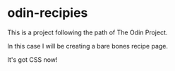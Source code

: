 # odin-recipies
This is a project following the path of The Odin Project. 

In this case I will be creating a bare bones recipe page. 

It's got CSS now!
